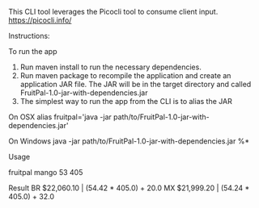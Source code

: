 This CLI tool leverages the Picocli tool to consume client input.
https://picocli.info/

Instructions:

To run the app
 
1.  Run maven install to run the necessary dependencies.
2.  Run maven package to recompile the application and create an application JAR file. The JAR will be in the target directory and called FruitPal-1.0-jar-with-dependencies.jar
3.  The simplest way to run the app from the CLI is to alias the JAR

On OSX
alias fruitpal='java -jar path/to/FruitPal-1.0-jar-with-dependencies.jar'

On Windows
java -jar path/to/FruitPal-1.0-jar-with-dependencies.jar %*

Usage

fruitpal mango 53 405

Result
BR  $22,060.10  |  (54.42 * 405.0) + 20.0
MX  $21,999.20  |  (54.24 * 405.0) + 32.0


